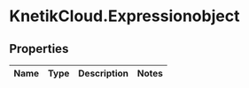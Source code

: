 # KnetikCloud.Expressionobject

## Properties
Name | Type | Description | Notes
------------ | ------------- | ------------- | -------------


